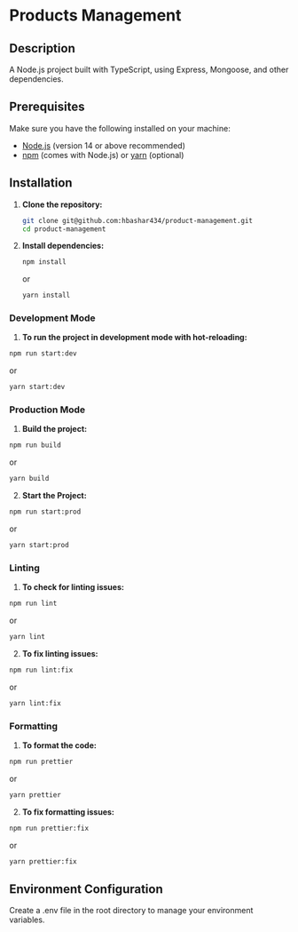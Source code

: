 # Products Management

## Description

A Node.js project built with TypeScript, using Express, Mongoose, and other dependencies.

## Prerequisites

Make sure you have the following installed on your machine:

- [Node.js](https://nodejs.org/en/download/) (version 14 or above recommended)
- [npm](https://www.npmjs.com/get-npm) (comes with Node.js) or [yarn](https://yarnpkg.com/getting-started/install) (optional)

## Installation

1. **Clone the repository:**

   ```bash
   git clone git@github.com:hbashar434/product-management.git
   cd product-management
   ```

2. **Install dependencies:**
   ```bash
   npm install
   ```
   or
   ```bash
   yarn install
   ```

### Development Mode

1. **To run the project in development mode with hot-reloading:**
```bash
npm run start:dev
```
or
```bash
yarn start:dev
```

### Production Mode

1. **Build the project:**
```bash
npm run build
```
or
```bash
yarn build
```

2. **Start the Project:**
```bash
npm run start:prod
```
or
```bash
yarn start:prod
```

### Linting

1. **To check for linting issues:**

```bash
npm run lint
```
or
```bash
yarn lint
```

2. **To fix linting issues:**
```bash
npm run lint:fix
```
or
```bash
yarn lint:fix
```

### Formatting

1. **To format the code:**
```bash
npm run prettier
```
or
```bash
yarn prettier
```

2. **To fix formatting issues:**
```bash
npm run prettier:fix
```
or
```bash
yarn prettier:fix
```

## Environment Configuration

Create a .env file in the root directory to manage your environment variables.